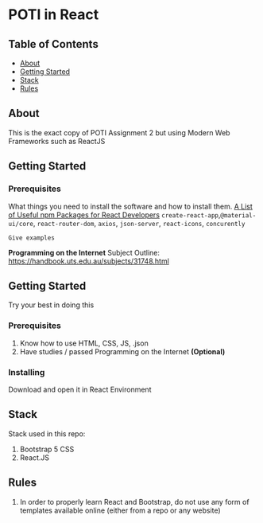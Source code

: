 # POTI in React

## Table of Contents

- [About](#about)
- [Getting Started](#getting_started)
- [Stack](#stack)
- [Rules](#rules)

## About <a name = "about"></a>

This is the exact copy of POTI Assignment 2 but using Modern Web Frameworks such as ReactJS

## Getting Started <a name = "getting_started"></a>


### Prerequisites

What things you need to install the software and how to install them.
[A List of Useful npm Packages for React Developers](https://dev.to/manindu/a-list-of-useful-npm-packages-for-react-developers-3dhg)
`create-react-app`,`@material-ui/core`, `react-router-dom`, `axios`, `json-server`, `react-icons`, `concurently`

```
Give examples
```
**Programming on the Internet** Subject Outline: https://handbook.uts.edu.au/subjects/31748.html

## Getting Started <a name = "getting_started"></a>

Try your best in doing this

### Prerequisites

1. Know how to use HTML, CSS, JS, .json
2. Have studies / passed Programming on the Internet **(Optional)**

### Installing

Download and open it in React Environment

## Stack <a name = "stack"></a>

Stack used in this repo:
1. Bootstrap 5 CSS
2. React.JS

## Rules <a name = "rules"></a>
1. In order to properly learn React and Bootstrap, do not use any form of templates available online (either from a repo or any website)
